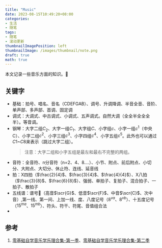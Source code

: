 ```yaml
---
title: "Music"
date: 2023-08-15T10:49:20+08:00
categories:
- 生活
- 随笔
tags:
- 随笔
- 滚动更新
thumbnailImagePosition: left
thumbnailImage: /images/thumbnail/note.png
draft: true
math: true
---
```

本文记录一些音乐方面的知识。:musical_note:
<!--more-->
## 关键字
- 基础：拍号、唱名、音名（CDEFGAB）、调号、升调降调、半音全音、音阶、单声部、多声部、首调、固定调
- 调式：大调式、中古调式、小调式、五声调式。自然大调（全全半全全全半）。等音调。
- 钢琴：大字二组$C_2$、大字一组$C_1$、大字组$C$、小字组$c$、小字一组$c^1$（中央C）、小字二组$c^2$、小字三组$c^3$、小字四组$c^4$、小字五组$c^5$。此外也可以通过$C1$~$C8$来表示（跳过大字二组）。
    > 注意：大字二组和小字五组是最左和最右不完整的两组。
- 音符：全音符、n分音符（n=2、4、8....）、小节、附点、前后附点、小切分、大附点、大切分、休止符、连线、延音线
- 拍：X四拍（$\frac{2}{4}$、$\frac{3}{4}$、$\frac{4}{4}$）、X八拍（$\frac{3}{8}$、$\frac{6}{8}$）、强弱、单拍子、复拍子、混合拍子、一拍子、散拍子
- 五线谱：谱号:musical_score:（高音$\scr{G}$、低音$\scr{F}$、中音$\scr{C}$、次中音）,第一线、第一间、上加一线、度、八度记号（$8^{va}$、$8^{vb}$）、十五度记号（$15^{ma}$、$15^{mb}$）、符头、符干、符尾、音值组合法
- 


## 参考
1. [零基础自学音乐学乐理合集-第一季](https://www.bilibili.com/video/BV12W411f7YF)、[零基础自学音乐学乐理合集-第二季](https://www.bilibili.com/video/BV14p4y1e7TV)